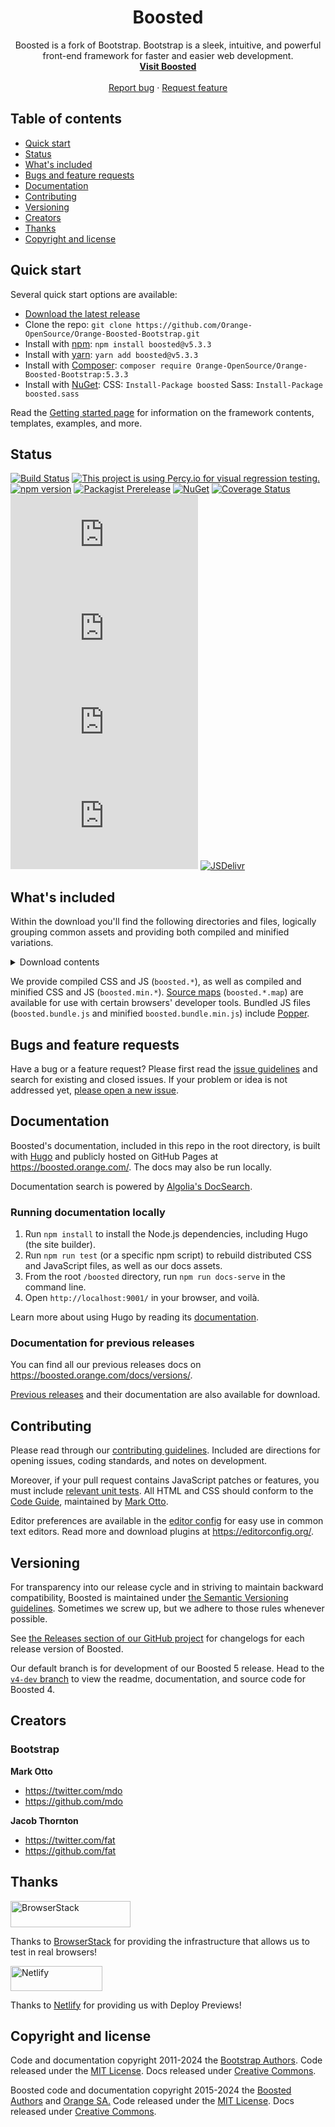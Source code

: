 <h1 align="center">Boosted</h1>

<p align="center">
  Boosted is a fork of Bootstrap. Bootstrap is a sleek, intuitive, and powerful front-end framework for faster and easier web development.
  <br>
  <a href="https://boosted.orange.com/docs/"><strong>Visit Boosted</strong></a>
  <br>
  <br>
  <a href="https://github.com/Orange-OpenSource/Orange-Boosted-Bootstrap/issues/new?assignees=-&labels=bug&template=bug_report.yml">Report bug</a>
  ·
  <a href="https://github.com/Orange-OpenSource/Orange-Boosted-Bootstrap/issues/new?assignees=&labels=feature&template=feature_request.yml">Request feature</a>
</p>


## Table of contents

- [Quick start](#quick-start)
- [Status](#status)
- [What's included](#whats-included)
- [Bugs and feature requests](#bugs-and-feature-requests)
- [Documentation](#documentation)
- [Contributing](#contributing)
- [Versioning](#versioning)
- [Creators](#creators)
- [Thanks](#thanks)
- [Copyright and license](#copyright-and-license)


## Quick start

Several quick start options are available:

- [Download the latest release](https://github.com/Orange-OpenSource/Orange-Boosted-Bootstrap/archive/v5.3.3.zip)
- Clone the repo: `git clone https://github.com/Orange-OpenSource/Orange-Boosted-Bootstrap.git`
- Install with [npm](https://www.npmjs.com/): `npm install boosted@v5.3.3`
- Install with [yarn](https://yarnpkg.com/): `yarn add boosted@v5.3.3`
- Install with [Composer](https://getcomposer.org/): `composer require Orange-OpenSource/Orange-Boosted-Bootstrap:5.3.3`
- Install with [NuGet](https://www.nuget.org/): CSS: `Install-Package boosted` Sass: `Install-Package boosted.sass`

Read the [Getting started page](https://boosted.orange.com/docs/getting-started/introduction/) for information on the framework contents, templates, examples, and more.


## Status

[![Build Status](https://img.shields.io/github/actions/workflow/status/Orange-OpenSource/Orange-Boosted-Bootstrap/js.yml?branch=main&label=JS%20Tests&logo=github)](https://github.com/Orange-OpenSource/Orange-Boosted-Bootstrap/actions/workflows/js.yml?query=workflow%3AJS+branch%3Amain)
[![This project is using Percy.io for visual regression testing.](https://percy.io/static/images/percy-badge.svg)](https://percy.io/Boosted/Boosted)
[![npm version](https://img.shields.io/npm/v/boosted?logo=npm&logoColor=fff)](https://www.npmjs.com/package/boosted)
[![Packagist Prerelease](https://img.shields.io/packagist/v/Orange-Opensource/Orange-Boosted-Bootstrap.svg?include_prereleases&logo=packagist&logoColor=fff)](https://packagist.org/packages/Orange-OpenSource/Orange-Boosted-Bootstrap)
[![NuGet](https://img.shields.io/nuget/vpre/boosted?logo=nuget&logoColor=fff)](https://www.nuget.org/packages/boosted/absoluteLatest)
[![Coverage Status](https://img.shields.io/coveralls/github/Orange-OpenSource/Orange-Boosted-Bootstrap/main?logo=coveralls&logoColor=fff)](https://coveralls.io/github/Orange-OpenSource/Orange-Boosted-Bootstrap?branch=main)
[![CSS gzip size](https://img.badgesize.io/Orange-OpenSource/Orange-Boosted-Bootstrap/main/dist/css/boosted.min.css?compression=gzip&label=CSS%20gzip%20size)](https://github.com/Orange-OpenSource/Orange-Boosted-Bootstrap/blob/main/dist/css/boosted.min.css)
[![CSS Brotli size](https://img.badgesize.io/Orange-OpenSource/Orange-Boosted-Bootstrap/main/dist/css/boosted.min.css?compression=brotli&label=CSS%20Brotli%20size)](https://github.com/Orange-OpenSource/Orange-Boosted-Bootstrap/blob/main/dist/css/boosted.min.css)
[![JS gzip size](https://img.badgesize.io/Orange-OpenSource/Orange-Boosted-Bootstrap/main/dist/js/boosted.min.js?compression=gzip&label=JS%20gzip%20size)](https://github.com/Orange-OpenSource/Orange-Boosted-Bootstrap/blob/main/dist/js/boosted.min.js)
[![JS Brotli size](https://img.badgesize.io/Orange-OpenSource/Orange-Boosted-Bootstrap/main/dist/js/boosted.min.js?compression=brotli&label=JS%20Brotli%20size)](https://github.com/Orange-OpenSource/Orange-Boosted-Bootstrap/blob/main/dist/js/boosted.min.js)
[![JSDelivr](https://data.jsdelivr.com/v1/package/npm/boosted/badge)](https://www.jsdelivr.com/package/npm/boosted)

## What's included

Within the download you'll find the following directories and files, logically grouping common assets and providing both compiled and minified variations.

<details>
  <summary>Download contents</summary>

  ```text
  boosted/
  ├── css/
  │   ├── boosted-grid.css
  │   ├── boosted-grid.css.map
  │   ├── boosted-grid.min.css
  │   ├── boosted-grid.min.css.map
  │   ├── boosted-grid.rtl.css
  │   ├── boosted-grid.rtl.css.map
  │   ├── boosted-grid.rtl.min.css
  │   ├── boosted-grid.rtl.min.css.map
  │   ├── boosted-reboot.css
  │   ├── boosted-reboot.css.map
  │   ├── boosted-reboot.min.css
  │   ├── boosted-reboot.min.css.map
  │   ├── boosted-reboot.rtl.css
  │   ├── boosted-reboot.rtl.css.map
  │   ├── boosted-reboot.rtl.min.css
  │   ├── boosted-reboot.rtl.min.css.map
  │   ├── boosted-utilities.css
  │   ├── boosted-utilities.css.map
  │   ├── boosted-utilities.min.css
  │   ├── boosted-utilities.min.css.map
  │   ├── boosted-utilities.rtl.css
  │   ├── boosted-utilities.rtl.css.map
  │   ├── boosted-utilities.rtl.min.css
  │   ├── boosted-utilities.rtl.min.css.map
  │   ├── boosted.css
  │   ├── boosted.css.map
  │   ├── boosted.min.css
  │   ├── boosted.min.css.map
  │   ├── boosted.rtl.css
  │   ├── boosted.rtl.css.map
  │   ├── boosted.rtl.min.css
  │   └── boosted.rtl.min.css.map
  └── js/
      ├── boosted.bundle.js
      ├── boosted.bundle.js.map
      ├── boosted.bundle.min.js
      ├── boosted.bundle.min.js.map
      ├── boosted.esm.js
      ├── boosted.esm.js.map
      ├── boosted.esm.min.js
      ├── boosted.esm.min.js.map
      ├── boosted.js
      ├── boosted.js.map
      ├── boosted.min.js
      └── boosted.min.js.map
  ```
</details>

We provide compiled CSS and JS (`boosted.*`), as well as compiled and minified CSS and JS (`boosted.min.*`). [Source maps](https://developer.chrome.com/docs/devtools/) (`boosted.*.map`) are available for use with certain browsers' developer tools. Bundled JS files (`boosted.bundle.js` and minified `boosted.bundle.min.js`) include [Popper](https://popper.js.org/docs/v2/).


## Bugs and feature requests

Have a bug or a feature request? Please first read the [issue guidelines](https://github.com/Orange-OpenSource/Orange-Boosted-Bootstrap/blob/main/.github/CONTRIBUTING.md#using-the-issue-tracker) and search for existing and closed issues. If your problem or idea is not addressed yet, [please open a new issue](https://github.com/Orange-OpenSource/Orange-Boosted-Bootstrap/issues/new/choose).


## Documentation

Boosted's documentation, included in this repo in the root directory, is built with [Hugo](https://gohugo.io/) and publicly hosted on GitHub Pages at <https://boosted.orange.com/>. The docs may also be run locally.

Documentation search is powered by [Algolia's DocSearch](https://docsearch.algolia.com/).

### Running documentation locally

1. Run `npm install` to install the Node.js dependencies, including Hugo (the site builder).
2. Run `npm run test` (or a specific npm script) to rebuild distributed CSS and JavaScript files, as well as our docs assets.
3. From the root `/boosted` directory, run `npm run docs-serve` in the command line.
4. Open `http://localhost:9001/` in your browser, and voilà.

Learn more about using Hugo by reading its [documentation](https://gohugo.io/documentation/).

### Documentation for previous releases

You can find all our previous releases docs on <https://boosted.orange.com/docs/versions/>.

[Previous releases](https://github.com/Orange-OpenSource/Orange-Boosted-Bootstrap/releases) and their documentation are also available for download.


## Contributing

Please read through our [contributing guidelines](https://github.com/Orange-OpenSource/Orange-Boosted-Bootstrap/blob/main/.github/CONTRIBUTING.md). Included are directions for opening issues, coding standards, and notes on development.

Moreover, if your pull request contains JavaScript patches or features, you must include [relevant unit tests](https://github.com/Orange-OpenSource/Orange-Boosted-Bootstrap/tree/main/js/tests). All HTML and CSS should conform to the [Code Guide](https://github.com/mdo/code-guide), maintained by [Mark Otto](https://github.com/mdo).

Editor preferences are available in the [editor config](https://github.com/Orange-OpenSource/Orange-Boosted-Bootstrap/blob/main/.editorconfig) for easy use in common text editors. Read more and download plugins at <https://editorconfig.org/>.


## Versioning

For transparency into our release cycle and in striving to maintain backward compatibility, Boosted is maintained under [the Semantic Versioning guidelines](https://semver.org/). Sometimes we screw up, but we adhere to those rules whenever possible.

See [the Releases section of our GitHub project](https://github.com/Orange-OpenSource/Orange-Boosted-Bootstrap/releases) for changelogs for each release version of Boosted.

Our default branch is for development of our Boosted 5 release. Head to the [`v4-dev` branch](https://github.com/Orange-OpenSource/Orange-Boosted-Bootstrap/tree/v4-dev) to view the readme, documentation, and source code for Boosted 4.


## Creators

### Bootstrap

**Mark Otto**

- <https://twitter.com/mdo>
- <https://github.com/mdo>

**Jacob Thornton**

- <https://twitter.com/fat>
- <https://github.com/fat>

## Thanks

<a href="https://www.browserstack.com/">
  <img src="https://live.browserstack.com/images/opensource/browserstack-logo.svg" alt="BrowserStack" width="192" height="42">
</a>

Thanks to [BrowserStack](https://www.browserstack.com/) for providing the infrastructure that allows us to test in real browsers!

<a href="https://www.netlify.com/">
  <img src="https://www.netlify.com/v3/img/components/full-logo-light.svg" alt="Netlify" width="147" height="40">
</a>

Thanks to [Netlify](https://www.netlify.com/) for providing us with Deploy Previews!

## Copyright and license

Code and documentation copyright 2011-2024 the [Bootstrap Authors](https://github.com/twbs/bootstrap/graphs/contributors). Code released under the [MIT License](https://github.com/twbs/bootstrap/blob/main/LICENSE). Docs released under [Creative Commons](https://creativecommons.org/licenses/by/3.0/).

Boosted code and documentation copyright 2015-2024 the [Boosted Authors](https://github.com/Orange-OpenSource/Orange-Boosted-Bootstrap/graphs/contributors) and [Orange SA.](https://orange.com) Code released under the [MIT License](https://github.com/Orange-OpenSource/Orange-Boosted-Bootstrap/blob/main/LICENSE). Docs released under [Creative Commons](https://creativecommons.org/licenses/by/3.0/).

